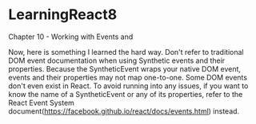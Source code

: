 # LearningReact8
Chapter 10 - Working with Events and

Now, here is something I learned the hard way. Don't refer to traditional DOM event documentation when using Synthetic events and their properties. Because the SyntheticEvent wraps your native DOM event, events and their properties may not map one-to-one. Some DOM events don't even exist in React. To avoid running into any issues, if you want to know the name of a SyntheticEvent or any of its properties, refer to the React Event System document(https://facebook.github.io/react/docs/events.html)	instead.
